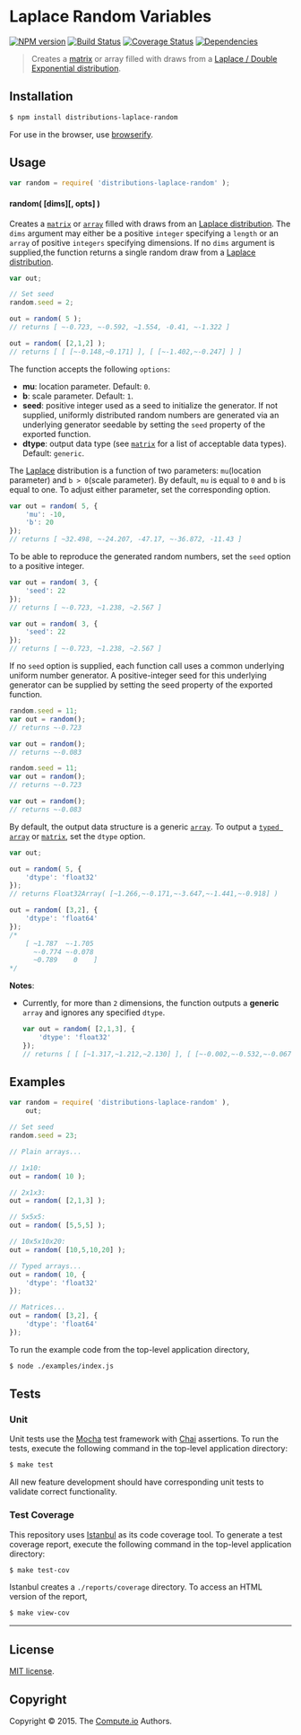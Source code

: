 Laplace Random Variables
===
[![NPM version][npm-image]][npm-url] [![Build Status][travis-image]][travis-url] [![Coverage Status][codecov-image]][codecov-url] [![Dependencies][dependencies-image]][dependencies-url]

> Creates a [matrix](https://github.com/dstructs/matrix) or array filled with draws from a [Laplace / Double Exponential distribution](https://en.wikipedia.org/wiki/Laplace_distribution).


## Installation

``` bash
$ npm install distributions-laplace-random
```

For use in the browser, use [browserify](https://github.com/substack/node-browserify).


## Usage

``` javascript
var random = require( 'distributions-laplace-random' );
```

#### random( [dims][, opts] )

Creates a [`matrix`](https://github.com/dstructs/matrix) or [`array`](https://developer.mozilla.org/en-US/docs/Web/JavaScript/Reference/Global_Objects/Array) filled with draws from an [Laplace distribution](https://en.wikipedia.org/wiki/Laplace_distribution). The `dims` argument may either be a positive `integer` specifying a `length` or an `array` of positive `integers` specifying dimensions. If no `dims` argument is supplied,the function returns a single random draw from a [Laplace distribution](https://en.wikipedia.org/wiki/Laplace_distribution).

``` javascript
var out;

// Set seed
random.seed = 2;

out = random( 5 );
// returns [ ~-0.723, ~-0.592, ~1.554, -0.41, ~-1.322 ]

out = random( [2,1,2] );
// returns [ [ [~-0.148,~0.171] ], [ [~-1.402,~-0.247] ] ]

```

The function accepts the following `options`:

*	__mu__: location parameter. Default: `0`.
*	__b__: scale parameter. Default: `1`.
*	__seed__: positive integer used as a seed to initialize the generator. If not supplied, uniformly distributed random numbers are generated via an underlying generator seedable by setting the `seed` property of the exported function.
*	__dtype__: output data type (see [`matrix`](https://github.com/dstructs/matrix) for a list of acceptable data types). Default: `generic`.

The [Laplace](https://en.wikipedia.org/wiki/Laplace_distribution) distribution is a function of two parameters: `mu`(location parameter) and `b > 0`(scale parameter). By default, `mu` is equal to `0` and `b` is equal to one. To adjust either parameter, set the corresponding option.

``` javascript
var out = random( 5, {
	'mu': -10,
	'b': 20
});
// returns [ ~32.498, ~-24.207, -47.17, ~-36.872, -11.43 ]

```

To be able to reproduce the generated random numbers, set the `seed` option to a positive integer.

``` javascript
var out = random( 3, {
	'seed': 22
});
// returns [ ~-0.723, ~1.238, ~2.567 ]

var out = random( 3, {
    'seed': 22
});
// returns [ ~-0.723, ~1.238, ~2.567 ]

```

If no `seed` option is supplied, each function call uses a common underlying uniform number generator. A positive-integer seed for this underlying generator can be supplied by setting the seed property of the exported function.

```javascript
random.seed = 11;
var out = random();
// returns ~-0.723

var out = random();
// returns ~-0.083

random.seed = 11;
var out = random();
// returns ~-0.723

var out = random();
// returns ~-0.083

```

By default, the output data structure is a generic [`array`](https://developer.mozilla.org/en-US/docs/Web/JavaScript/Reference/Global_Objects/Array). To output a [`typed array`](https://developer.mozilla.org/en-US/docs/Web/JavaScript/Typed_arrays) or [`matrix`](https://github.com/dstructs/matrix), set the `dtype` option.

``` javascript
var out;

out = random( 5, {
	'dtype': 'float32'
});
// returns Float32Array( [~1.266,~-0.171,~-3.647,~-1.441,~-0.918] )

out = random( [3,2], {
	'dtype': 'float64'
});
/*
	[ ~1.787  ~-1.705
	  ~-0.774 ~-0.078
	  ~0.789    0    ]
*/

```

__Notes__:
*	Currently, for more than `2` dimensions, the function outputs a __generic__ `array` and ignores any specified `dtype`.

	``` javascript
	var out = random( [2,1,3], {
		'dtype': 'float32'
	});
	// returns [ [ [~1.317,~1.212,~2.130] ], [ [~-0.002,~-0.532,~-0.067 ] ] ]

	```

## Examples

``` javascript
var random = require( 'distributions-laplace-random' ),
	out;

// Set seed
random.seed = 23;

// Plain arrays...

// 1x10:
out = random( 10 );

// 2x1x3:
out = random( [2,1,3] );

// 5x5x5:
out = random( [5,5,5] );

// 10x5x10x20:
out = random( [10,5,10,20] );

// Typed arrays...
out = random( 10, {
	'dtype': 'float32'
});

// Matrices...
out = random( [3,2], {
	'dtype': 'float64'
});
```

To run the example code from the top-level application directory,

``` bash
$ node ./examples/index.js
```


## Tests

### Unit

Unit tests use the [Mocha](http://mochajs.org/) test framework with [Chai](http://chaijs.com) assertions. To run the tests, execute the following command in the top-level application directory:

``` bash
$ make test
```

All new feature development should have corresponding unit tests to validate correct functionality.


### Test Coverage

This repository uses [Istanbul](https://github.com/gotwarlost/istanbul) as its code coverage tool. To generate a test coverage report, execute the following command in the top-level application directory:

``` bash
$ make test-cov
```

Istanbul creates a `./reports/coverage` directory. To access an HTML version of the report,

``` bash
$ make view-cov
```


---
## License

[MIT license](http://opensource.org/licenses/MIT).


## Copyright

Copyright &copy; 2015. The [Compute.io](https://github.com/compute-io) Authors.


[npm-image]: http://img.shields.io/npm/v/distributions-laplace-random.svg
[npm-url]: https://npmjs.org/package/distributions-laplace-random

[travis-image]: http://img.shields.io/travis/distributions-io/laplace-random/master.svg
[travis-url]: https://travis-ci.org/distributions-io/laplace-random

[codecov-image]: https://img.shields.io/codecov/c/github/distributions-io/laplace-random/master.svg
[codecov-url]: https://codecov.io/github/distributions-io/laplace-random?branch=master

[dependencies-image]: http://img.shields.io/david/distributions-io/laplace-random.svg
[dependencies-url]: https://david-dm.org/distributions-io/laplace-random

[dev-dependencies-image]: http://img.shields.io/david/dev/distributions-io/laplace-random.svg
[dev-dependencies-url]: https://david-dm.org/dev/distributions-io/laplace-random

[github-issues-image]: http://img.shields.io/github/issues/distributions-io/laplace-random.svg
[github-issues-url]: https://github.com/distributions-io/laplace-random/issues
